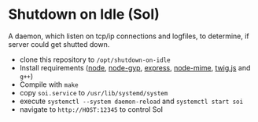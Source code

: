 Shutdown on Idle (SoI)
======================

A daemon, which listen on tcp/ip connections and logfiles, to determine, if server could get shutted down.

+ clone this repository to `/opt/shutdown-on-idle`
+ Install requirements ([node](https://github.com/joyent/node), [node-gyp](https://github.com/TooTallNate/node-gyp), [express](https://github.com/visionmedia/express), [node-mime](https://github.com/broofa/node-mime), [twig.js](https://github.com/justjohn/twig.js) and `g++`)
+ Compile with `make`
+ copy `soi.service` to `/usr/lib/systemd/system`
+ execute `systemctl --system daemon-reload` and `systemctl start soi`
+ navigate to `http://HOST:12345` to control SoI
